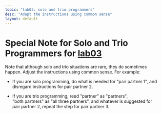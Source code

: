 ```yaml
---
topic: "lab03: solo and trio programmers"
desc: "Adapt the instructions using common sense"
layout: default
---
```



# Special Note for Solo and Trio Programmers for [lab03](/lab/lab03/)

Note that although solo and trio situations are rare, they do sometimes happen.   Adjust the instructions using common sense.  For example:

* If you are solo programming, do what is needed for "pair partner 1", and disregard instructions for pair partner 2.

* If you are trio programming, read "partner" as "partners", "both&nbsp;partners" as "all&nbsp;three&nbsp;partners", and whatever is 
   suggested for pair&nbsp;partner&nbsp;2, repeat the step for pair&nbsp;partner&nbsp;3.

<div style="display:none;">
http://ucsb-cs56-f16.github.io/lab/lab03/solo_trio
</div>
